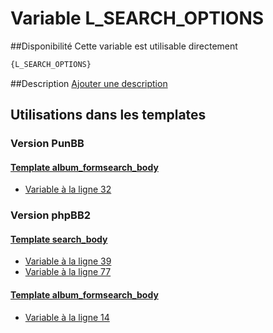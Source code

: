 # Variable L_SEARCH_OPTIONS

##Disponibilité
Cette variable est utilisable directement

```html
{L_SEARCH_OPTIONS}
```

##Description
[Ajouter une description](https://fa-tvars.appspot.com/var/L_SEARCH_OPTIONS)

## Utilisations dans les templates

### Version PunBB

#### [Template album_formsearch_body](punbb/album_formsearch_body.md#readme)
* [Variable &agrave; la ligne 32](../punbb/album_formsearch_body.tpl#L32)

### Version phpBB2

#### [Template search_body](subsilver/search_body.md#readme)
* [Variable &agrave; la ligne 39](../subsilver/search_body.tpl#L39)
* [Variable &agrave; la ligne 77](../subsilver/search_body.tpl#L77)

#### [Template album_formsearch_body](subsilver/album_formsearch_body.md#readme)
* [Variable &agrave; la ligne 14](../subsilver/album_formsearch_body.tpl#L14)
